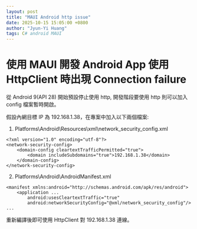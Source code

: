 ```yaml
---
layout: post
title: "MAUI Android http issue"
date: 2025-10-15 15:05:00 +0800
author: "Jyun-Yi Huang"
tags: C# android MAUI
---
```


# 使用 MAUI 開發 Android App 使用 HttpClient 時出現 Connection failure

從 Android 9(API 28) 開始預設停止使用 http,
開發階段要使用 http 則可以加入 config 檔案暫時開啟。

假設內網目標 IP 為 192.168.1.38，在專案中加入以下兩個檔案:

1. Platforms\Android\Resources\xml\network\_security\_config.xml
```
<?xml version="1.0" encoding="utf-8"?>
<network-security-config>
	<domain-config cleartextTrafficPermitted="true">
		<domain includeSubdomains="true">192.168.1.38</domain>
	</domain-config>
</network-security-config>

```

2. Platforms\Android\AndroidManifest.xml
```
<manifest xmlns:android="http://schemas.android.com/apk/res/android">
	<application ...
		android:usesCleartextTraffic="true"
		android:networkSecurityConfig="@xml/network_security_config"/>
...
```

重新編譯後即可使用 HttpClient 對 192.168.1.38 連線。